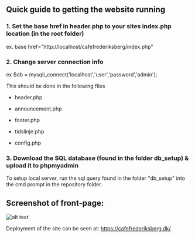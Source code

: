 ## Quick guide to getting the website running

### 1. Set the base href in header.php to your sites index.php location (in the root folder)
ex. base href="http://localhost/cafefrederiksberg/index.php"

### 2. Change server connection info
ex $db = mysqli_connect('localhost','user','password','admin');

This should be done in the following files

- header.php

- announcement.php

- footer.php

- tidslinje.php

- config.php

### 3. Download the SQL database (found in the folder db_setup) & upload it to phpmyadmin
To setup local server, run the sql query found in the folder "db_setup" into the cmd prompt in the repository folder.

## Screenshot of front-page:
![alt text](http://korius.dk/github/frederiksberg.PNG)

Deployment of the site can be seen at:
https://cafefrederiksberg.dk/
